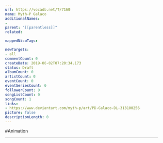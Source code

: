 ```yaml
---
url: https://vocadb.net/T/7160
name: Myth-P Galaco
additionalNames: 
- 
parent: "[[parentless]]"
related:

mappedNicoTags:

newTargets:
- all
commentCount: 0
createDate: 2019-06-02T07:20:34.173
status: Draft
albumCount: 0
artistCount: 0
eventCount: 0
eventSeriesCount: 0
followerCount: 0
songListCount: 0
songCount: 1
links: 
- https://www.deviantart.com/myth-p/art/PD-Galaco-DL-313100256
picture: false
descriptionLength: 0
---
```


#Animation



---

